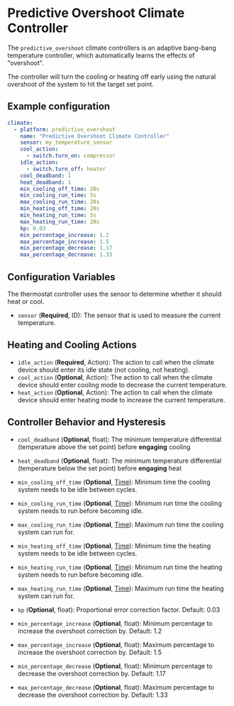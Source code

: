 # Predictive Overshoot Climate Controller

The `predictive_overshoot` climate controllers is an adaptive bang-bang temperature controller, which automatically learns the effects of "overshoot".

The controller will turn the cooling or heating off early using the natural overshoot of the system to hit the target set point.

## Example configuration

```yaml
climate:
  - platform: predictive_overshoot
    name: "Predictive Overshoot Climate Controller"
    sensor: my_temperature_sensor
    cool_action:
      - switch.turn_on: compressor
    idle_action:
      - switch.turn_off: heater
    cool_deadband: 1
    heat_deadband: 1
    min_cooling_off_time: 20s
    min_cooling_run_time: 5s
    max_cooling_run_time: 20s
    min_heating_off_time: 20s
    min_heating_run_time: 5s
    max_heating_run_time: 20s
    kp: 0.03
    min_percentage_increase: 1.2
    max_percentage_increase: 1.5
    min_percentage_decrease: 1.17
    max_percentage_decrease: 1.33
```

## Configuration Variables

The thermostat controller uses the sensor to determine whether it should heat or cool.

- `sensor` (**Required**, ID): The sensor that is used to measure the current temperature.

## Heating and Cooling Actions

- `idle_action` (**Required**, Action): The action to call when the climate device should enter its idle state (not cooling, not heating).
- `cool_action` (**Optional**, Action): The action to call when the climate device should enter cooling mode to decrease the current temperature.
- `heat_action` (**Optional**, Action): The action to call when the climate device should enter heating mode to increase the current temperature.

## Controller Behavior and Hysteresis

- `cool_deadband` (**Optional**, float): The minimum temperature differential (temperature above the set point) before **engaging** cooling
- `heat_deadband` (**Optional**, float): The minimum temperature differential (temperature below the set point) before **engaging** heat
- `min_cooling_off_time` (**Optional**, [Time](https://esphome.io/guides/configuration-types#config-time)): Minimum time the cooling system needs to be idle between cycles.
- `min_cooling_run_time` (**Optional**, [Time](https://esphome.io/guides/configuration-types#config-time)): Minimum run time the cooling system needs to run before becoming idle.
- `max_cooling_run_time` (**Optional**, [Time](https://esphome.io/guides/configuration-types#config-time)): Maximum run time the cooling system can run for.
- `min_heating_off_time` (**Optional**, [Time](https://esphome.io/guides/configuration-types#config-time)): Minimum time the heating system needs to be idle between cycles.
- `min_heating_run_time` (**Optional**, [Time](https://esphome.io/guides/configuration-types#config-time)): Minimum run time the heating system needs to run before becoming idle.
- `max_heating_run_time` (**Optional**, [Time](https://esphome.io/guides/configuration-types#config-time)): Maximum run time the heating system can run for.

- `kp` (**Optional**, float): Proportional error correction factor. Default: 0.03

- `min_percentage_increase` (**Optional**, float): Minimum percentage to increase the overshoot correction by. Default: 1.2
- `max_percentage_increase` (**Optional**, float): Maximum percentage to increase the overshoot correction by. Default: 1.5
- `min_percentage_decrease` (**Optional**, float): Minimum percentage to decrease the overshoot correction by. Default: 1.17
- `max_percentage_decrease` (**Optional**, float): Maximum percentage to decrease the overshoot correction by. Default: 1.33
